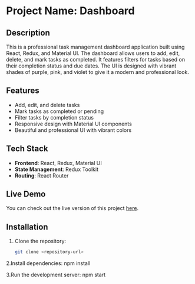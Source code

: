 # Project Name: Dashboard

## Description
This is a professional task management dashboard application built using React, Redux, and Material UI. The dashboard allows users to add, edit, delete, and mark tasks as completed. It features filters for tasks based on their completion status and due dates. The UI is designed with vibrant shades of purple, pink, and violet to give it a modern and professional look.

## Features
- Add, edit, and delete tasks
- Mark tasks as completed or pending
- Filter tasks by completion status
- Responsive design with Material UI components
- Beautiful and professional UI with vibrant colors

## Tech Stack
- **Frontend**: React, Redux, Material UI
- **State Management**: Redux Toolkit
- **Routing**: React Router

## Live Demo
You can check out the live version of this project [here](https://your-live-project-link.com).

## Installation

1. Clone the repository:

   ```bash
   git clone <repository-url>

   
2.Install dependencies:
npm install

3.Run the development server:
npm start

